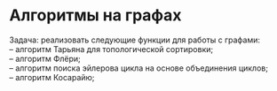 # Алгоритмы на графах
Задача: реализовать следующие функции для работы с графами:    
– алгоритм Тарьяна для топологической сортировки;    
– алгоритм Флёри;    
– алгоритм поиска эйлерова цикла на основе объединения циклов;    
– алгоритм Косарайю;    
